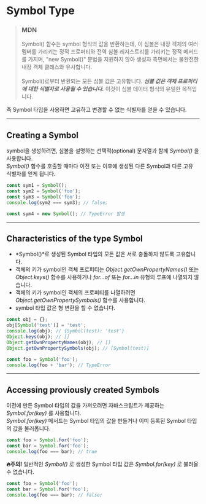 # Symbol Type

> ### MDN
>
> Symbol() 함수는 symbol 형식의 값을 반환하는데, 이 심볼은 내장 객체의 여러 멤버를 가리키는 정적 프로퍼티와 전역 심볼 레지스트리를 가리키는 정적 메서드를 가지며, "new Symbol()" 문법을 지원하지 않아 생성자 측면에서는 불완전한 내장 객체 클래스와 유사합니다.  
> </br>
> Symbol()로부터 반환되는 모든 심볼 값은 고유합니다. **_심볼 값은 객체 프로퍼티에 대한 식별자로 사용될 수 있습니다._** 이것이 심볼 데이터 형식의 유일한 목적입니다.

즉 Symbol 타입을 사용하면 고유하고 변경할 수 없는 식별자를 얻을 수 있습니다.

---

## Creating a Symbol

symbol을 생성하려면, 심볼을 설명하는 선택적(optional) 문자열과 함께 _Symbol()_ 을 사용합니다.  
_Symbol()_ 함수를 호출할 때마다 이전 또는 이후에 생성된 다른 Symbol과 다른 고유 식별자를 얻게 됩니다.

```javascript
const sym1 = Symbol();
const sym2 = Symbol('foo');
const sym3 = Symbol('foo');
console.log(sym2 === sym3); // false;

const sym4 = new Symbol(); // TypeError 발생
```

---

## Characteristics of the type Symbol

- *Symbol()*로 생성된 Symbol 타입의 모든 값은 서로 충돌하지 않도록 고유합니다.
- 객체의 키가 symbol인 객체 프로퍼티는 _Object.getOwnPropertyNames()_ 또는 _Object.keys()_ 함수를 사용하거나 _for...of_ 또는 _for...in_ 유형의 루프에 나열되지 않습니다.
- 객체의 키가 symbol인 객체의 프로퍼티를 나열하려면 _Object.getOwnPropertySymbols()_ 함수를 사용합니다.
- symbol 타입 값은 형 변환을 할 수 없습니다.

```javascript
const obj = {};
obj[Symbol('test')] = 'test';
console.log(obj); // {Symbol(test): 'test'}
Object.keys(obj); // []
Object.getOwnPropertyNames(obj); // []
Object.getOwnPropertySymbols(obj); // [Symbol(test)]

const foo = Symbol('foo');
console.log(foo + 'bar'); // TypeError
```

---

## Accessing proviously created Symbols

이전에 만든 Symbol 타입의 값을 가져오려면 자바스크립트가 제공하는 _Symbol.for(key)_ 를 사용합니다.  
_Symbol.for(key)_ 메서드는 Symbol 타입의 값을 만들거나 이미 등록된 Symbol 타입의 값을 불러옵니다.

```javascript
const foo = Symbol.for('foo');
const bar = Symbol.for('foo');
console.log(foo === bar); // true
```

**🔥주의!** 일반적인 _Symbol()_ 로 생성한 Symbol 타입 값은 _Symbol.for(key)_ 로 불러올 수 없습니다.

```javascript
const foo = Symbol('foo');
const bar = Symbol.for('foo');
console.log(foo === bar); // false;
```
